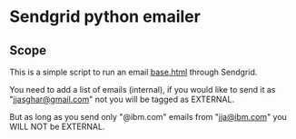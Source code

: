 # Sendgrid python emailer

## Scope
This is a simple script to run an email [base.html](./base.html) through Sendgrid.

You need to add a list of emails (internal), if you would like to send it as "jjasghar@gmail.com" not you will be tagged as EXTERNAL.

But as long as you send only "@ibm.com" emails from "jja@ibm.com" you WILL NOT be EXTERNAL.